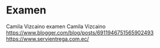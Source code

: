 # Examen
Camila Vizcaino examen
Camila Vizcaino
https://www.blogger.com/blog/posts/6911946751565902493
https://www.servientrega.com.ec/
